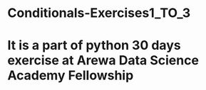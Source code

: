# Conditionals-Exercises1_TO_3
# It is a part of python 30 days exercise at Arewa Data Science Academy Fellowship
